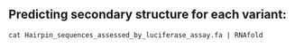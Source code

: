 ## Predicting secondary structure for each variant: ##

``cat Hairpin_sequences_assessed_by_luciferase_assay.fa | RNAfold``
